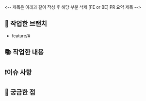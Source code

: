 <-- 제목은 아래과 같이 작성 후 해당 부분 삭제
[FE or BE] PR 요약 제목
-->

## 🌲 작업한 브랜치
- feature/#

## 📚 작업한 내용


## ❗이슈 사항


## 🤔 궁금한 점
